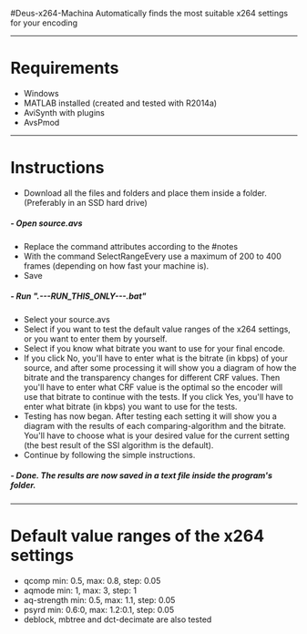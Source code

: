 #Deus-x264-Machina
Automatically finds the most suitable x264 settings for your encoding

-----------------------------------------------------------------------------------------------

# Requirements
 - Windows
 - MATLAB installed (created and tested with R2014a)
 - AviSynth with plugins
 - AvsPmod
 
-----------------------------------------------------------------------------------------------

# Instructions

 - Download all the files and folders and place them inside a folder. (Preferably in an SSD hard drive)

##### - Open source.avs

 - Replace the command attributes according to the #notes
 - With the command SelectRangeEvery use a maximum of 200 to 400 frames (depending on how fast your machine is).
 - Save

##### - Run ".---RUN_THIS_ONLY---.bat"

 - Select your source.avs
 - Select if you want to test the default value ranges of the x264 settings, or you want to enter them by yourself.
 - Select if you know what bitrate you want to use for your final encode.
 - If you click No, you'll have to enter what is the bitrate (in kbps) of your source, and after some processing it will show you a diagram of how the bitrate and the transparency changes for different CRF values. Then you'll have to enter what CRF value is the optimal so the encoder will use that bitrate to continue with the tests. If you click Yes, you'll have to enter what bitrate (in kbps) you want to use for the tests.
 - Testing has now began. After testing each setting it will show you a diagram with the results of each comparing-algorithm and the bitrate. You'll have to choose what is your desired value for the current setting (the best result of the SSI algorithm is the default).
 - Continue by following the simple instructions.

##### - Done. The results are now saved in a text file inside the program's folder.

-----------------------------------------------------------------------------------------------

# Default value ranges of the x264 settings
 - qcomp min: 0.5, max: 0.8, step: 0.05
 - aqmode min: 1, max: 3, step: 1
 - aq-strength min: 0.5, max: 1.1, step: 0.05
 - psyrd min: 0.6:0, max: 1.2:0.1, step: 0.05
 - deblock, mbtree and dct-decimate are also tested
 
